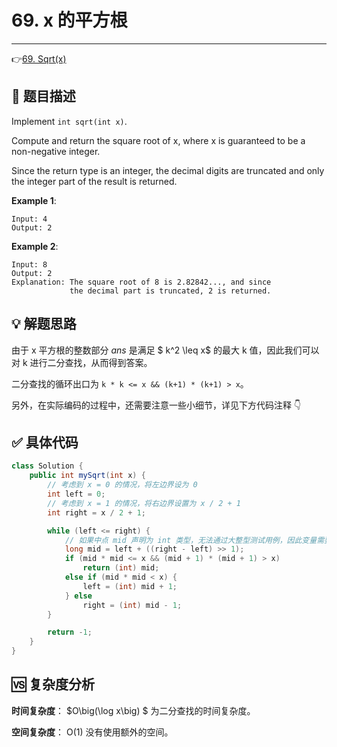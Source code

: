 # 69. x 的平方根

---

👉[69. Sqrt(x)](https://leetcode-cn.com/problems/sqrtx/)

## 📜 题目描述

Implement `int sqrt(int x)`.

Compute and return the square root of x, where x is guaranteed to be a non-negative integer.

Since the return type is an integer, the decimal digits are truncated and only the integer part of the result is returned.

**Example 1**:

```
Input: 4
Output: 2
```

**Example 2**:

```
Input: 8
Output: 2
Explanation: The square root of 8 is 2.82842..., and since 
             the decimal part is truncated, 2 is returned.
```

## 💡 解题思路

由于 x 平方根的整数部分 $\textit{ans}$ 是满足 $ k^2 \leq x$ 的最大 k 值，因此我们可以对 k 进行二分查找，从而得到答案。

二分查找的循环出口为  `k * k <= x && (k+1) * (k+1) > x`。

另外，在实际编码的过程中，还需要注意一些小细节，详见下方代码注释 👇


## ✅  具体代码 


```java
class Solution {
    public int mySqrt(int x) {
        // 考虑到 x = 0 的情况，将左边界设为 0
        int left = 0;
        // 考虑到 x = 1 的情况，将右边界设置为 x / 2 + 1
        int right = x / 2 + 1;

        while (left <= right) {
            // 如果中点 mid 声明为 int 类型，无法通过大整型测试用例，因此变量需要声明为 long 类型
            long mid = left + ((right - left) >> 1);
            if (mid * mid <= x && (mid + 1) * (mid + 1) > x)
                return (int) mid;
            else if (mid * mid < x) {
                left = (int) mid + 1;
            } else
                right = (int) mid - 1;
        }

        return -1;
    }
}
```

## 🆚 复杂度分析

**时间复杂度**： $O\big(\log x\big) $ 为二分查找的时间复杂度。

**空间复杂度**： O(1)  没有使用额外的空间。

